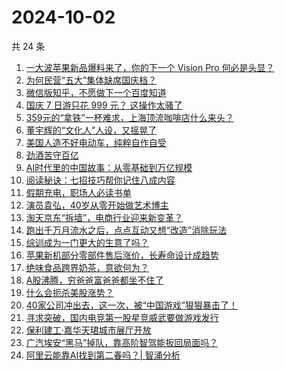 # 2024-10-02

共 24 条

<!-- BEGIN 36KR -->
<!-- 最后更新时间 2024-10-02 07:13:59 +0800 -->
1. [一大波苹果新品爆料来了，你的下一个 Vision Pro 何必是头显？](https://36kr.com/p/2972397481644292)
1. [为何民营“五大”集体缺席国庆档？](https://36kr.com/p/2972685859836165)
1. [微信版知乎，不愿做下一个百度知道](https://36kr.com/p/2972598512328325)
1. [国庆 7 日游只花 999 元？ 这操作太骚了](https://36kr.com/p/2972645036626182)
1. [359元的“拿铁”一杯难求，上海顶流咖啡店什么来头？](https://36kr.com/p/2973282972324098)
1. [董宇辉的“文化人”人设，又摇晃了](https://36kr.com/p/2972654919294857)
1. [美国人造不好电动车，纯粹自作自受](https://36kr.com/p/2965424211415040)
1. [劲酒苦守百亿](https://36kr.com/p/2972533416743168)
1. [AI时代里的中国故事：从零基础到万亿规模](https://36kr.com/p/2973408918720773)
1. [阅读秘诀：七招技巧帮你记住八成内容](https://36kr.com/p/2962738040066304)
1. [假期充电，职场人必读书单](https://36kr.com/p/2972137627635974)
1. [演员袁弘，40岁从零开始做艺术博主](https://36kr.com/p/2972364770365446)
1. [淘天京东“拆墙”，电商行业迎来新变革？](https://36kr.com/p/2972656497201160)
1. [跑出千万月流水之后，点点互动又想“改造”消除玩法](https://36kr.com/p/2972621179621636)
1. [综训成为一门更大的生意了吗？](https://36kr.com/p/2972577245958401)
1. [苹果新机部分零部件售后涨价，长寿命设计成趋势](https://36kr.com/p/2972501496271107)
1. [绝味食品跨界奶茶，意欲何为？](https://36kr.com/p/2972581014769920)
1. [A股沸腾，穷爸爸富爸爸都坐不住了](https://36kr.com/p/2973145907699329)
1. [什么会扼杀美股涨势？](https://36kr.com/p/2972568118776073)
1. [40家公司冲出去，这一次，被“中国游戏”狠狠暴击了！](https://36kr.com/p/2972541871165697)
1. [寻求突破，国内电竞第一股星竞威武要做游戏发行](https://36kr.com/p/2972501209272326)
1. [保利建工·嘉华天珺城市展厅开放](https://36kr.com/p/2974044535001350)
1. [广汽埃安“黑马”掉队，靠高阶智驾能扳回局面吗？](https://36kr.com/p/2972530022162056)
1. [阿里云能靠AI找到第二春吗？| 智涌分析](https://36kr.com/p/2972455151243267)
<!-- END 36KR -->